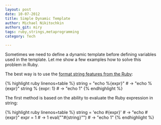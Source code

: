 ```yaml
---
layout: post
date: 10-07-2012
title: Simple Dynamic Template
author: Michael Nikitochkin
authors_git: miry
tags: ruby,strings,metaprogramming
category: Tech

---
```


Sometimes we need to define a dynamic template before defining variables used in the template.
Let me show a few examples how to solve this problem in Ruby.

The best way is to use the [format string features from the Ruby](http://ruby-doc.org/core-2.0.0/String.html#method-i-25):

{% highlight ruby linenos=table %}
string = "echo %{expr}" # -> "echo %{expr}"
string % {expr: 1}      # -> "echo 1"
{% endhighlight %}

<!--cut-->

The first method is based on the ability to evaluate the Ruby expression in string:

{% highlight ruby linenos=table %}
string = 'echo #{expr}'  # -> "echo \#{expr}"
expr = 1                 # -> 1
eval("\"#{string}\"")    # -> "echo 1"
{% endhighlight %}
